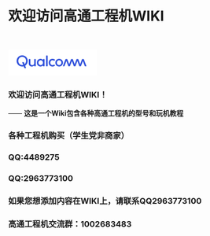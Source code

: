 # 欢迎访问高通工程机WIKI

<br>

![欢迎访问高通工程机WIKI！](amWiki/images/logo.png "欢迎访问高通工程机WIKI！")  

### 欢迎访问高通工程机WIKI！
—— **这是一个Wiki包含各种高通工程机的型号和玩机教程**  

### 各种工程机购买（学生党非商家）
### QQ:4489275
### QQ:2963773100
### 如果您想添加内容在WIKI上，请联系QQ2963773100
### 高通工程机交流群：1002683483
